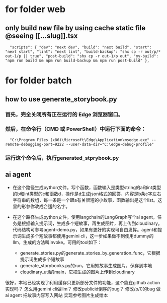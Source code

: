 # for folder web
## only build new file by using cache static file @seeing [[...slug]].tsx
`	"scripts": {
		"dev": "next dev",
		"build": "next build",
		"start": "next start",
		"lint": "next lint",
		"build-backup": "shx cp -r out/p/* out-1/p || true",
		"post-build": "shx cp -r out-1/p out",
		"my-build": "npm run build && npm run build-backup && npm run post-build"
	}, `

# for folder batch

## how to use generate_storybook.py

### 首先，完全关闭所有正在运行的 Edge 浏览器窗口。

### 然后，在命令行（CMD 或 PowerShell）中运行下面的命令：
`   "C:\Program Files (x86)\Microsoft\Edge\Application\msedge.exe" --remote-debugging-port=9222 --user-data-dir="C:\edge-debug-profile"  `

### 运行这个命令后，执行generated_stprybook.py


## ai agent
- 在这个路径生成python文件。写个函数，函数输入是类型string的a和int类型的b和int类型的c和函数d，操作是d生成json格式的回答，内容是b条c字左右字符串的数组，每一条是一个跟a有关很短的小故事，函数输出是这个list。这里的形参你改成合适的名字。 

- 在这个路径生成python文件。使用langchain的LangGraph写个ai agent，任务是根据输入提示词，生成多个短故事，再生成图片，再上传到cloudinary。代码结构可参考agent-demo.py，如果有更好的实现可自由发挥。agent和提示词生成多个短故事都使用gemini cli，这一步如果做不到使用dummy的llm，生成的方法叫invoke。可用的tool如下：
    - generate_stories.py的generate_stories_by_generation_func，它根据提示词生成多个短故事
    - generate_storybooks.py的run，它用短故事生成图片，保存到本地
    - cloudinary_util的main，它把生成的图片上传到cloudinary
    

 很好，本地已经实现了利用缓存只更新部分文件的功能，这个能在github action实现吗？
 怎么用gemini cli做llm？
 修改publicid倒序的bug？
 修改/p/0的bug
 做ai agent
 把故事内容写入网站
 实现参考图片生成绘本